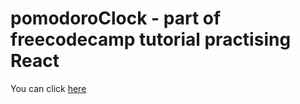 # pomodoroClock - part of freecodecamp tutorial practising React
You can click [here](https://ivanzlatoff.github.io/pomodoroClock/)
